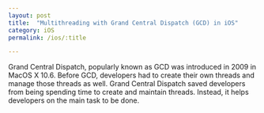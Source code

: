 ```yaml
---
layout: post
title:  "Multithreading with Grand Central Dispatch (GCD) in iOS"
category: iOS
permalink: /ios/:title

---
```


Grand Central Dispatch, popularly known as GCD was introduced in 2009 in MacOS X 10.6. Before GCD, developers had to create their own threads and manage those threads as well. Grand Central Dispatch saved developers from being spending time to create and maintain threads. Instead, it helps developers on the main task to be done.